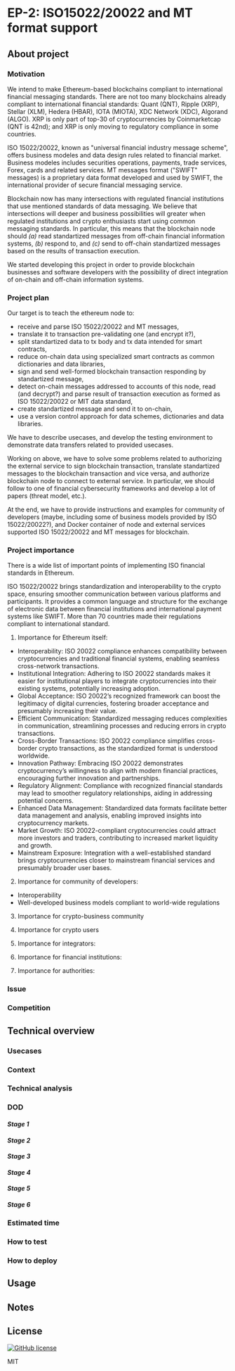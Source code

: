 # EP-2: ISO15022/20022 and MT format support

## About project

### Motivation

We intend to make Ethereum-based blockchains compliant to international financial messaging standards. There are not too many blockchains already compliant to international financial standards: Quant (QNT), Ripple (XRP), Stellar (XLM), Hedera (HBAR), IOTA (MIOTA), XDC Network (XDC), Algorand (ALGO). XRP is only part of top-30 of cryptocurrencies by Coinmarketcap (QNT is 42nd); and XRP is only moving to regulatory compliance in some countries.

ISO 15022/20022, known as "universal financial industry message scheme", offers business modeles and data design rules related to financial market. Business modeles includes securities operations, payments, trade services, Forex, cards and related services. MT messages format ("SWIFT" messages) is a proprietary data format developed and used by SWIFT, the international provider of secure financial messaging service.

Blockchain now has many intersections with regulated financial institutions that use mentioned standards of data messaging. We believe that intersections will deeper and business possibilities will greater when regulated institutions and crypto enthusiasts start using common messaging standards. In particular, this means that the blockchain node should _(a)_ read standartized messages from off-chain financial information systems, _(b)_ respond to, and _(c)_ send to off-chain standartized messages based on the results of transaction execution.

We started developing this project in order to provide blockchain businesses and software developers with the possibility of direct integration of on-chain and off-chain information systems.

### Project plan

Our target is to teach the ethereum node to:
- receive and parse ISO 15022/20022 and MT messages,
- translate it to transaction pre-validating one (and encrypt it?),
- split standartized data to tx body and tx data intended for smart contracts,
- reduce on-chain data using specialized smart contracts as common dictionaries and data libraries,
- sign and send well-formed blockchain transaction responding by standartized message,
- detect on-chain messages addressed to accounts of this node, read (and decrypt?) and parse result of transaction execution as formed as ISO 15022/20022 or MIT data standard,
- create standartized message and send it to on-chain,
- use a version control approach for data schemes, dictionaries and data libraries.

We have to describe usecases, and develop the testing environment to demonstrate data transfers related to provided usecases.

Working on above, we have to solve some problems related to authorizing the external service to sign blockchain transaction, translate standartized messages to the blockchain transaction and vice versa, and authorize blockchain node to connect to external service. In particular, we should follow to one of financial cybersecurity frameworks and develop a lot of papers (threat model, etc.).

At the end, we have to provide instructions and examples for community of developers (maybe, including some of business models provided by ISO 15022/20022?), and Docker container of node and external services supported ISO 15022/20022 and MT messages for blockchain.

### Project importance

There is a wide list of important points of implementing ISO financial standards in Ethereum.

ISO 15022/20022 brings standardization and interoperability to the crypto space, ensuring smoother communication between various platforms and participants. It provides a common language and structure for the exchange of electronic data between financial institutions and international payment systems like SWIFT. More than 70 countries made their regulations compliant to international standard.

1. Importance for Ethereum itself:

- Interoperability: ISO 20022 compliance enhances compatibility between cryptocurrencies and traditional financial systems, enabling seamless cross-network transactions.
- Institutional Integration: Adhering to ISO 20022 standards makes it easier for institutional players to integrate cryptocurrencies into their existing systems, potentially increasing adoption.
- Global Acceptance: ISO 20022’s recognized framework can boost the legitimacy of digital currencies, fostering broader acceptance and presumably increasing their value.
- Efficient Communication: Standardized messaging reduces complexities in communication, streamlining processes and reducing errors in crypto transactions.
- Cross-Border Transactions: ISO 20022 compliance simplifies cross-border crypto transactions, as the standardized format is understood worldwide.
- Innovation Pathway: Embracing ISO 20022 demonstrates cryptocurrency’s willingness to align with modern financial practices, encouraging further innovation and partnerships.
- Regulatory Alignment: Compliance with recognized financial standards may lead to smoother regulatory relationships, aiding in addressing potential concerns.
- Enhanced Data Management: Standardized data formats facilitate better data management and analysis, enabling improved insights into cryptocurrency markets.
- Market Growth: ISO 20022-compliant cryptocurrencies could attract more investors and traders, contributing to increased market liquidity and growth.
- Mainstream Exposure: Integration with a well-established standard brings cryptocurrencies closer to mainstream financial services and presumably broader user bases.

2. Importance for community of developers:

- Interoperability
- Well-developed business models compliant to world-wide regulations

3. Importance for crypto-business community

4. Importance for crypto users

5. Importance for integrators:

6. Importance for financial institutions:

7. Importance for authorities:

### Issue

### Competition

## Technical overview

### Usecases

### Context

### Technical analysis

### DOD

#### _Stage 1_

#### _Stage 2_

#### _Stage 3_

#### _Stage 4_

#### _Stage 5_

#### _Stage 6_

### Estimated time

### How to test

### How to deploy

## Usage

## Notes

## License

[![GitHub license](https://img.shields.io/badge/license-MIT-lightgrey.svg?maxAge=2592000)](https://raw.githubusercontent.com/apollostack/apollo-ios/master/LICENSE)

MIT
